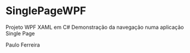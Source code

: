 # SinglePageWPF
Projeto WPF XAML em C#
Demonstração da navegação numa aplicação Single Page

Paulo Ferreira
